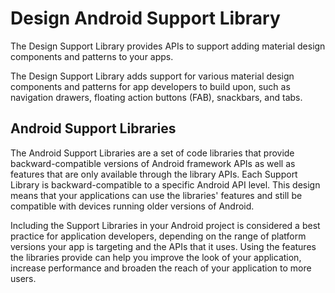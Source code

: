 
# Design Android Support Library

The Design Support Library provides APIs to support adding material design components and patterns to your apps.

The Design Support Library adds support for various material design components and patterns for app developers to build upon, such as navigation drawers, floating action buttons (FAB), snackbars, and tabs.




## Android Support Libraries

The Android Support Libraries are a set of code libraries that provide backward-compatible versions of Android framework APIs as well as features that are only available through the library APIs. Each Support Library is backward-compatible to a specific Android API level. This design means that your applications can use the libraries' features and still be compatible with devices running older versions of Android.

Including the Support Libraries in your Android project is considered a best practice for application developers, depending on the range of platform versions your app is targeting and the APIs that it uses. Using the features the libraries provide can help you improve the look of your application, increase performance and broaden the reach of your application to more users. 


